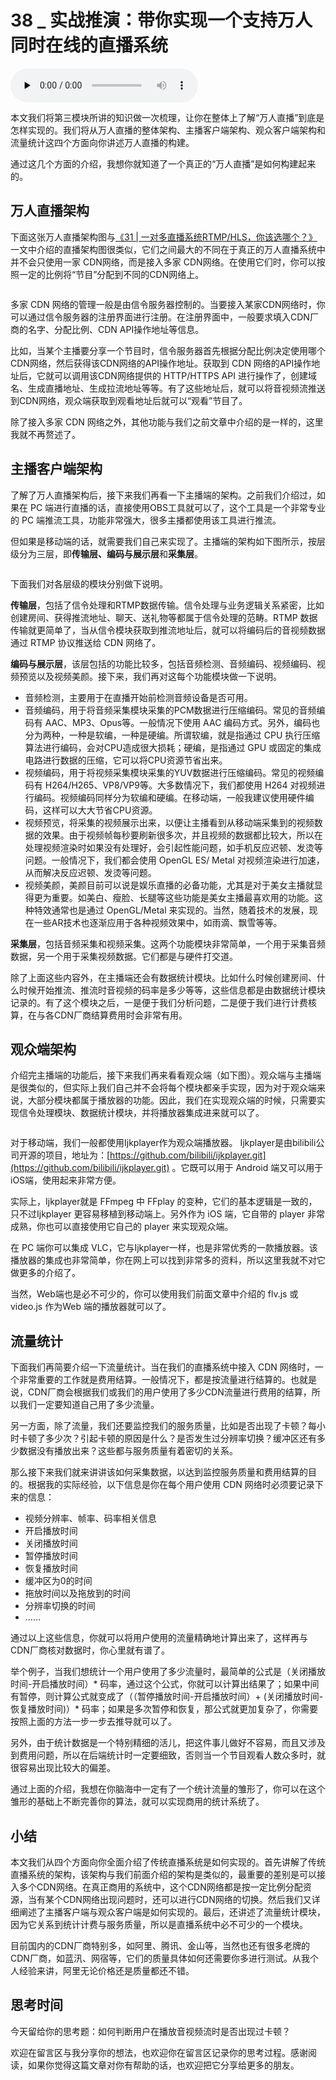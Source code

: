 # 38 _ 实战推演：带你实现一个支持万人同时在线的直播系统

<audio id="audio" title="38 | 实战推演：带你实现一个支持万人同时在线的直播系统" controls="" preload="none"><source id="mp3" src="https://static001.geekbang.org/resource/audio/55/5e/5587c617bc93dd7c6d54ce5744fc3b5e.mp3"></audio>

本文我们将第三模块所讲的知识做一次梳理，让你在整体上了解“万人直播”到底是怎样实现的。我们将从万人直播的整体架构、主播客户端架构、观众客户端架构和流量统计这四个方面向你讲述万人直播的构建。

通过这几个方面的介绍，我想你就知道了一个真正的“万人直播”是如何构建起来的。

## 万人直播架构

下面这张万人直播架构图与[《31 | 一对多直播系统RTMP/HLS，你该选哪个？》](https://time.geekbang.org/column/article/140181)一文中介绍的直播架构图很类似，它们之间最大的不同在于真正的万人直播系统中并不会只使用一家 CDN网络，而是接入多家 CDN网络。在使用它们时，你可以按照一定的比例将“节目”分配到不同的CDN网络上。

<img src="https://static001.geekbang.org/resource/image/4e/bf/4e52d2ea1567a9821e1188f7bc6befbf.png" alt="">

多家 CDN 网络的管理一般是由信令服务器控制的。当要接入某家CDN网络时，你可以通过信令服务器的注册界面进行注册。在注册界面中，一般要求填入CDN厂商的名字、分配比例、CDN API操作地址等信息。

比如，当某个主播要分享一个节目时，信令服务器首先根据分配比例决定使用哪个CDN网络，然后获得该CDN网络的API操作地址。获取到 CDN 网络的API操作地址后，它就可以调用该CDN网络提供的 HTTP/HTTPS API 进行操作了，创建域名、生成直播地址、生成拉流地址等等。有了这些地址后，就可以将音视频流推送到CDN网络，观众端获取到观看地址后就可以“观看”节目了。

除了接入多家 CDN 网络之外，其他功能与我们之前文章中介绍的是一样的，这里我就不再赘述了。

## 主播客户端架构

了解了万人直播架构后，接下来我们再看一下主播端的架构。之前我们介绍过，如果在 PC 端进行直播的话，直接使用OBS工具就可以了，这个工具是一个非常专业的 PC 端推流工具，功能非常强大，很多主播都使用该工具进行推流。

但如果是移动端的话，就需要我们自己来实现了。主播端的架构如下图所示，按层级分为三层，即**传输层、编码与展示层**和**采集层**。

<img src="https://static001.geekbang.org/resource/image/5e/b6/5e0f7b59e401a1939ce3a618082e55b6.png" alt="">

下面我们对各层级的模块分别做下说明。

**传输层**，包括了信令处理和RTMP数据传输。信令处理与业务逻辑关系紧密，比如创建房间、获得推流地址、聊天、送礼物等都属于信令处理的范畴。RTMP 数据传输就更简单了，当从信令模块获取到推流地址后，就可以将编码后的音视频数据通过 RTMP 协议推送给 CDN 网络了。

**编码与展示层**，该层包括的功能比较多，包括音频检测、音频编码、视频编码、视频预览以及视频美颜。接下来，我们再对这每个功能模块做一下说明。

- 音频检测，主要用于在直播开始前检测音频设备是否可用。
- 音频编码，用于将音频采集模块采集的PCM数据进行压缩编码。常见的音频编码有 AAC、MP3、Opus等。一般情况下使用 AAC 编码方式。另外，编码也分为两种，一种是软编，一种是硬编。所谓软编，就是指通过 CPU 执行压缩算法进行编码，会对CPU造成很大损耗；硬编，是指通过 GPU 或固定的集成电路进行数据的压缩，它可以将CPU资源节省出来。
- 视频编码，用于将视频采集模块采集的YUV数据进行压缩编码。常见的视频编码有 H264/H265、VP8/VP9等。大多数情况下，我们都使用 H264 对视频进行编码。视频编码同样分为软编和硬编。在移动端，一般我建议使用硬件编码，这样可以大大节省CPU资源。
- 视频预览，将采集的视频展示出来，以便让主播看到从移动端采集到的视频数据的效果。由于视频帧每秒要刷新很多次，并且视频的数据都比较大，所以在处理视频渲染时如果没有处理好，会引起性能问题，如手机反应迟顿、发烫等问题。一般情况下，我们都会使用 OpenGL ES/ Metal 对视频渲染进行加速，从而解决反应迟顿、发烫等问题。
- 视频美颜，美颜目前可以说是娱乐直播的必备功能，尤其是对于美女主播就显得更为重要。如美白、瘦脸、长腿等这些功能是美女主播最喜欢用的功能。这种特效通常也是通过 OpenGL/Metal 来实现的。当然，随着技术的发展，现在一些AR技术也逐渐应用于各种视频效果中，如雨滴、飘雪等等。

**采集层**，包括音频采集和视频采集。这两个功能模块非常简单，一个用于采集音频数据，另一个用于采集视频数据。它们都是与硬件打交道。

除了上面这些内容外，在主播端还会有数据统计模块。比如什么时候创建房间、什么时候开始推流、推流时音视频的码率是多少等等，这些信息都是由数据统计模块记录的。有了这个模块之后，一是便于我们分析问题，二是便于我们进行计费核算，在与各CDN厂商结算费用时会非常有用。

## 观众端架构

介绍完主播端的功能后，接下来我们再来看看观众端（如下图）。观众端与主播端是很类似的，但实际上我们自己并不会将每个模块都亲手实现，因为对于观众端来说，大部分模块都属于播放器的功能。因此，我们在实现观众端的时候，只需要实现信令处理模块、数据统计模块，并将播放器集成进来就可以了。

<img src="https://static001.geekbang.org/resource/image/9e/f8/9eb7c783f2ef7ae9158148d34819e1f8.png" alt="">

对于移动端，我们一般都使用Ijkplayer作为观众端播放器。 Ijkplayer是由bilibili公司开源的项目，地址为：[https://github.com/bilibili/ijkplayer.git](https://github.com/bilibili/ijkplayer.git) 。它既可以用于 Android 端又可以用于 iOS端，使用起来非常方便。

实际上，Ijkplayer就是 FFmpeg 中 FFplay 的变种，它们的基本逻辑是一致的，只不过Ijkplayer 更容易移植到移动端上。另外作为 iOS 端，它自带的 player 非常成熟，你也可以直接使用它自己的 player 来实现观众端。

在 PC 端你可以集成 VLC，它与Ijkplayer一样，也是非常优秀的一款播放器。该播放器的集成也非常简单，你在网上可以找到非常多的资料，所以这里我就不对它做更多的介绍了。

当然，Web端也是必不可少的，你可以使用我们前面文章中介绍的 flv.js 或 video.js 作为Web 端的播放器就可以了。

## 流量统计

下面我们再简要介绍一下流量统计。当在我们的直播系统中接入 CDN 网络时，一个非常重要的工作就是费用结算。一般情况下，都是按流量进行结算的。也就是说，CDN厂商会根据我们或我们的用户使用了多少CDN流量进行费用的结算，所以我们一定要知道自己用了多少流量。

另一方面，除了流量，我们还要监控我们的服务质量，比如是否出现了卡顿？每小时卡顿了多少次？引起卡顿的原因是什么？是否发生过分辨率切换？缓冲区还有多少数据没有播放出来？这些都与服务质量有着密切的关系。

那么接下来我们就来讲讲该如何采集数据，以达到监控服务质量和费用结算的目的。根据我的实际经验，以下信息是你在每个用户使用 CDN 网络时必须要记录下来的信息：

- 视频分辨率、帧率、码率相关信息
- 开启播放时间
- 关闭播放时间
- 暂停播放时间
- 恢复播放时间
- 缓冲区为0的时间
- 拖放时间以及拖放到的时间
- 分辨率切换的时间
- ……

通过以上这些信息，你就可以将用户使用的流量精确地计算出来了，这样再与CDN厂商核对数据时，你心里就有谱了。

举个例子，当我们想统计一个用户使用了多少流量时，最简单的公式是（关闭播放时间-开启播放时间）* 码率，通过这个公式，你就可以计算出结果了；如果中间有暂停，则计算公式就变成了（（暂停播放时间-开启播放时间）+ (关闭播放时间-恢复播放时间)）* 码率；如果是多次暂停和恢复，那公式就更加复杂了，你需要按照上面的方法一步一步去推导就可以了。

另外，由于统计数据是一个特别精细的活儿，把这件事儿做好不容易，而且又涉及到费用问题，所以在后端统计时一定要细致，否则当一个节目观看人数众多时，就很容易出现比较大的偏差。

通过上面的介绍，我想在你脑海中一定有了一个统计流量的雏形了，你可以在这个雏形的基础上不断完善你的算法，就可以实现商用的统计系统了。

## 小结

本文我们从四个方面向你全面介绍了传统直播系统是如何实现的。首先讲解了传统直播系统的架构，该架构与我们前面介绍的架构是类似的，最重要的差别是可以接入多个CDN网络。在真正商用的系统中，这个CDN网络都是按一定比例分配资源，当有某个CDN网络出现问题时，还可以进行CDN网络的切换。然后我们又详细阐述了主播客户端与观众客户端是如何实现的。最后，还讲述了流量统计模块，因为它关系到统计计费与服务质量，所以是直播系统中必不可少的一个模块。

目前国内的CDN厂商特别多，如阿里、腾讯、金山等，当然也还有很多老牌的CDN厂商，如蓝汛、网宿等，它们的质量具体如何还需要你多进行测试。从我个人经验来讲，阿里无论价格还是质量都还不错。

## 思考时间

今天留给你的思考题：如何判断用户在播放音视频流时是否出现过卡顿？

欢迎在留言区与我分享你的想法，也欢迎你在留言区记录你的思考过程。感谢阅读，如果你觉得这篇文章对你有帮助的话，也欢迎把它分享给更多的朋友。


